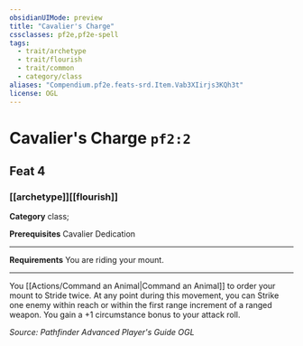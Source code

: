 ```yaml
---
obsidianUIMode: preview
title: "Cavalier's Charge"
cssclasses: pf2e,pf2e-spell
tags:
  - trait/archetype
  - trait/flourish
  - trait/common
  - category/class
aliases: "Compendium.pf2e.feats-srd.Item.Vab3XIirjs3KQh3t"
license: OGL
---
```

# Cavalier's Charge `pf2:2`
## Feat 4
### [[archetype]][[flourish]]

**Category** class; 



**Prerequisites** Cavalier Dedication
* * *
**Requirements** You are riding your mount.

* * *

You [[Actions/Command an Animal|Command an Animal]] to order your mount to Stride twice. At any point during this movement, you can Strike one enemy within reach or within the first range increment of a ranged weapon. You gain a +1 circumstance bonus to your attack roll.

*Source: Pathfinder Advanced Player's Guide*
*OGL*